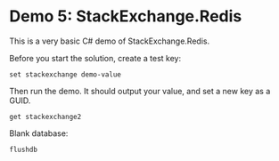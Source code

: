# Demo 5: StackExchange.Redis

This is a very basic C# demo of StackExchange.Redis.

Before you start the solution, create a test key:

    set stackexchange demo-value

Then run the demo. It should output your value, and set a new key as a GUID.

    get stackexchange2

Blank database:

    flushdb